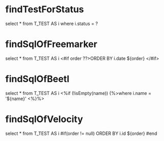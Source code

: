 findTestForStatus
===

select * from T_TEST AS i where i.status = ? 

findSqlOfFreemarker
===

select * from T_TEST AS i <#if order ??>ORDER BY i.date ${order} </#if>

findSqlOfBeetl
===

select * from T_TEST AS i <%if (!isEmpty(name)) {%>where i.name = '${name}' <%}%>

findSqlOfVelocity
===

select * from T_TEST AS i #if(order != null) ORDER BY i.id ${order} #end
